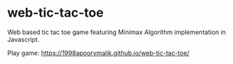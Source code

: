 # web-tic-tac-toe
Web based tic tac toe game featuring Minimax Algorithm implementation in Javascript.

Play game: https://1998apoorvmalik.github.io/web-tic-tac-toe/
